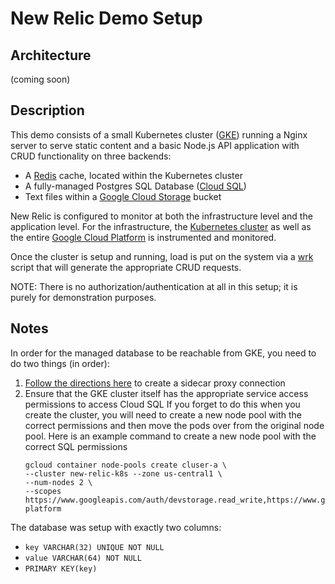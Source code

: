 # New Relic Demo Setup

## Architecture
(coming soon)

## Description
This demo consists of a small Kubernetes cluster ([GKE](https://cloud.google.com/kubernetes-engine/)) running a Nginx server to serve static content and a basic Node.js API application with CRUD functionality on three backends:
* A [Redis](https://redis.io) cache, located within the Kubernetes cluster
* A fully-managed Postgres SQL Database ([Cloud SQL](https://cloud.google.com/sql/))
* Text files within a [Google Cloud Storage](https://cloud.google.com/storage/) bucket

New Relic is configured to monitor at both the infrastructure level and the application level.  For the infrastructure, the [Kubernetes cluster](https://docs.newrelic.com/docs/integrations/host-integrations/host-integrations-list/kubernetes-monitoring-integration#install) as well as the entire [Google Cloud Platform](https://docs.newrelic.com/docs/integrations/google-cloud-platform-integrations/getting-started/connect-google-cloud-platform-services-infrastructure) is instrumented and monitored.

Once the cluster is setup and running, load is put on the system via a [wrk](https://github.com/wg/wrk) script that will generate the appropriate CRUD requests.

NOTE: There is no authorization/authentication at all in this setup; it is purely for demonstration purposes.

## Notes

In order for the managed database to be reachable from GKE, you need to do two things (in order):
1. [Follow the directions here](https://cloud.google.com/sql/docs/postgres/connect-kubernetes-engine) to create a sidecar proxy connection
2. Ensure that the GKE cluster itself has the appropriate service access permissions to access Cloud SQL
   If you forget to do this when you create the cluster, you will need to create a new node pool with the correct permissions and then move the pods over from the original node pool.  Here is an example command to create a new node pool with the correct SQL permissions
   ```
   gcloud container node-pools create cluser-a \
   --cluster new-relic-k8s --zone us-central1 \
   --num-nodes 2 \
   --scopes https://www.googleapis.com/auth/devstorage.read_write,https://www.googleapis.com/auth/logging.write,https://www.googleapis.com/auth/monitoring,https://www.googleapis.com/auth/servicecontrol,https://www.googleapis.com/auth/service.management.readonly,https://www.googleapis.com/auth/trace.append,https://www.googleapis.com/auth/sqlservice.admin,https://www.googleapis.com/auth/cloud-platform 
   ```

The database was setup with exactly two columns:
   * ```key VARCHAR(32) UNIQUE NOT NULL```
   * ```value VARCHAR(64) NOT NULL```
   * ```PRIMARY KEY(key)```